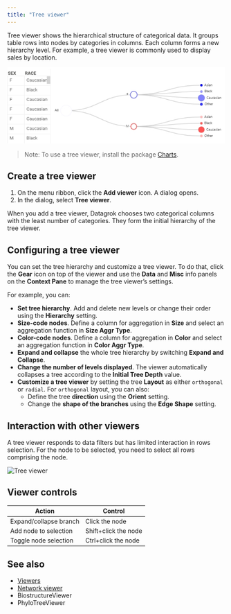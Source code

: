 ```yaml
---
title: "Tree viewer"
---
```


Tree viewer shows the hierarchical structure of categorical data. It groups
table rows into nodes by categories in columns. Each column forms a new
hierarchy level. For example, a tree viewer is commonly used to display sales by
location.

![Tree viewer](tree-viewer.png)

>Note: To use a tree viewer, install the package [Charts](https://github.com/datagrok-ai/public/tree/master/packages/Charts).

## Create a tree viewer

1. On the menu ribbon, click the **Add viewer** icon. A dialog opens.
1. In the dialog, select **Tree viewer**.

When you add a tree viewer, Datagrok chooses two categorical columns with the
least number of categories. They form the initial hierarchy of the tree viewer.

## Configuring a tree viewer

You can set the tree hierarchy and customize a tree viewer. To do that, click
the **Gear** icon on top of the viewer and use the **Data** and **Misc** info
panels on the **Context Pane** to manage the tree viewer’s settings.

For example, you can:

* **Set tree hierarchy**. Add and delete new levels or change their order using
  the **Hierarchy** setting.
* **Size-code nodes**. Define a column for aggregation in **Size** and select an
  aggregation function in **Size Aggr Type**.
* **Color-code nodes**. Define a column for aggregation in **Color** and select
  an aggregation function in **Color Aggr Type**.
* **Expand and collapse** the whole tree hierarchy by switching **Expand and
  Collapse**.
* **Change the number of levels displayed**. The viewer automatically collapses
  a tree according to the **Initial Tree Depth** value.
* **Customize a tree viewer** by setting the tree **Layout** as either
  `orthogonal` or `radial`. For `orthogonal` layout, you can also:
  * Define the tree **direction** using the **Orient** setting.
  * Change the **shape of the branches** using the **Edge Shape** setting.

## Interaction with other viewers

A tree viewer responds to data filters but has limited interaction in rows
selection. For the node to be selected, you need to select all rows comprising
the node.

![Tree viewer](tree-viewer.gif "Tree viewer")

## Viewer controls

|      Action                           |         Control             |
|-------------------------------------|-----------------------|
| Expand/collapse branch        | Click the node       |
| Add node to selection           | Shift+click the node|
| Toggle node selection           | Ctrl+click the node |

## See also

* [Viewers](../viewers/viewers.md)
* [Network viewer](network-diagram.md)
* BiostructureViewer
* PhyloTreeViewer
